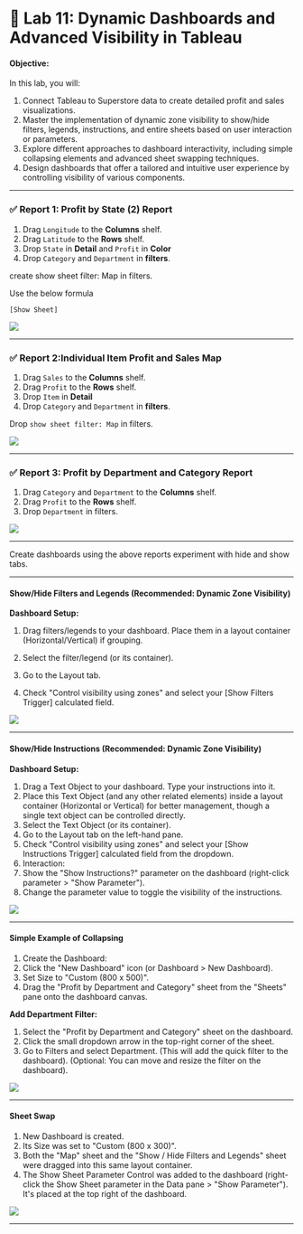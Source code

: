 

# 📘 Lab 11: Dynamic Dashboards and Advanced Visibility in Tableau

#### Objective:

In this lab, you will:

1. Connect Tableau to Superstore data to create detailed profit and sales visualizations.
2. Master the implementation of dynamic zone visibility to show/hide filters, legends, instructions, and entire sheets based on user interaction or parameters.
3. Explore different approaches to dashboard interactivity, including simple collapsing elements and advanced sheet swapping techniques.
4. Design dashboards that offer a tailored and intuitive user experience by controlling visibility of various components.


---

### ✅ **Report 1: Profit by State (2) Report**

1. Drag `Longitude` to the **Columns** shelf.
2. Drag `Latitude` to the **Rows** shelf.
3. Drop `State` in  **Detail** and `Profit` in **Color**
4. Drop `Category` and `Department` in **filters**.

create show sheet filter: Map in filters.

Use the below formula

`[Show Sheet]`


![](https://github.com/Neha-Chiluka/tableau-fundamentals/blob/master/pic_11/1.png?raw=true)


----------



### ✅ **Report 2:Individual Item Profit and Sales Map**

1. Drag `Sales` to the **Columns** shelf.
2. Drag `Profit` to the **Rows** shelf.
3. Drop `Item` in  **Detail** 
4. Drop `Category` and `Department` in **filters**.

Drop `show sheet filter: Map` in filters.

![](https://github.com/Neha-Chiluka/tableau-fundamentals/blob/master/pic_11/2.png?raw=true)

---

### ✅ **Report 3: Profit by Department and Category Report**


1. Drag `Category` and `Department`  to the **Columns** shelf.
2. Drag `Profit` to the **Rows** shelf.
3. Drop `Department` in filters.

![](https://github.com/Neha-Chiluka/tableau-fundamentals/blob/master/pic_11/3.png?raw=true)

---

Create dashboards using the above reports experiment with hide and show tabs.

-----------------------


#### **Show/Hide Filters and Legends (Recommended: Dynamic Zone Visibility)**


**Dashboard Setup:**

1. Drag filters/legends to your dashboard. Place them in a layout container (Horizontal/Vertical) if grouping.

3. Select the filter/legend (or its container).

5. Go to the Layout tab.

7. Check "Control visibility using zones" and select your [Show Filters Trigger] calculated field.

![](https://github.com/Neha-Chiluka/tableau-fundamentals/blob/master/pic_11/1.1.png?raw=true)


--------------------


#### **Show/Hide Instructions (Recommended: Dynamic Zone Visibility)**

**Dashboard Setup:**

1. Drag a Text Object to your dashboard. Type your instructions into it.
2. Place this Text Object (and any other related elements) inside a layout container (Horizontal or Vertical) for better management, though a single text object can be controlled directly.
3. Select the Text Object (or its container).
4. Go to the Layout tab on the left-hand pane.
5. Check "Control visibility using zones" and select your [Show Instructions Trigger] calculated field from the dropdown.
6. Interaction:
7. Show the "Show Instructions?" parameter on the dashboard (right-click parameter > "Show Parameter").
8. Change the parameter value to toggle the visibility of the instructions.

![](https://github.com/Neha-Chiluka/tableau-fundamentals/blob/master/pic_11/d2.png?raw=true)


--------------------



#### **Simple Example of Collapsing**

1. Create the Dashboard:
2. Click the "New Dashboard" icon (or Dashboard > New Dashboard).
3. Set Size to "Custom (800 x 500)".
4. Drag the "Profit by Department and Category" sheet from the "Sheets" pane onto the dashboard canvas.

**Add Department Filter:**

1. Select the "Profit by Department and Category" sheet on the dashboard.
2. Click the small dropdown arrow in the top-right corner of the sheet.
3. Go to Filters and select Department. (This will add the quick filter to the dashboard).
(Optional: You can move and resize the filter on the dashboard).


![](https://github.com/Neha-Chiluka/tableau-fundamentals/blob/master/pic_11/d3.png?raw=true)


--------------------


#### Sheet Swap

1.  New Dashboard is created.
3. Its Size was set to "Custom (800 x 300)".
5. Both the "Map" sheet and the "Show / Hide Filters and Legends" sheet were dragged into this same layout container.
6. The Show Sheet Parameter Control was added to the dashboard (right-click the Show Sheet parameter in the Data pane > "Show Parameter"). It's placed at the top right of the dashboard.


![](https://github.com/Neha-Chiluka/tableau-fundamentals/blob/master/pic_11/d4.png?raw=true)


-----------
